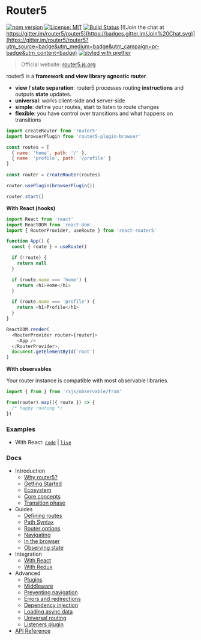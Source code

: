 # Router5

[![npm version](https://badge.fury.io/js/router5.svg)](http://badge.fury.io/js/router5)
[![License: MIT](https://img.shields.io/badge/License-MIT-yellow.svg)](https://opensource.org/licenses/MIT)
[![Build Status](https://travis-ci.org/router5/router5.svg)](https://travis-ci.org/router5/router5) [![Join the chat at https://gitter.im/router5/router5](https://badges.gitter.im/Join%20Chat.svg)](https://gitter.im/router5/router5?utm_source=badge&utm_medium=badge&utm_campaign=pr-badge&utm_content=badge) [![styled with prettier](https://img.shields.io/badge/styled_with-prettier-ff69b4.svg)](https://github.com/prettier/prettier)

> Official website: [router5.js.org](https://router5.js.org)

router5 is a **framework and view library agnostic router**.

- **view / state separation**: router5 processes routing **instructions** and outputs **state** updates.
- **universal**: works client-side and server-side
- **simple**: define your routes, start to listen to route changes
- **flexible**: you have control over transitions and what happens on transitions

```javascript
import createRouter from 'router5'
import browserPlugin from 'router5-plugin-browser'

const routes = [
  { name: 'home', path: '/' },
  { name: 'profile', path: '/profile' }
]

const router = createRouter(routes)

router.usePlugin(browserPlugin())

router.start()
```

**With React \(hooks\)**

```javascript
import React from 'react'
import ReactDOM from 'react-dom'
import { RouterProvider, useRoute } from 'react-router5'

function App() {
  const { route } = useRoute()

  if (!route) {
    return null
  }

  if (route.name === 'home') {
    return <h1>Home</h1>
  }

  if (route.name === 'profile') {
    return <h1>Profile</h1>
  }
}

ReactDOM.render(
  <RouterProvider router={router}>
    <App />
  </RouterProvider>,
  document.getElementById('root')
)
```

**With observables**

Your router instance is compatible with most observable libraries.

```javascript
import { from } from 'rxjs/observable/from'

from(router).map(({ route }) => {
  /* happy routing */
})
```

### Examples

- With React: [`code`](./examples/react) | [`live`](https://codesandbox.io/s/github/router5/router5/tree/master/examples/react)

### Docs

- Introduction
  - [Why router5?](https://router5.js.org/introduction/why-router5)
  - [Getting Started](https://router5.js.org/introduction/getting-started)
  - [Ecosystem](https://router5.js.org/introduction/ecosystem)
  - [Core concepts](https://router5.js.org/introduction/core-concepts)
  - [Transition phase](https://router5.js.org/introduction/transition-phase)
- Guides
  - [Defining routes](https://router5.js.org/guides/defining-routes)
  - [Path Syntax](https://router5.js.org/guides/path-syntax)
  - [Router options](https://router5.js.org/guides/router-options)
  - [Navigating](https://router5.js.org/guides/navigating)
  - [In the browser](https://router5.js.org/guides/in-the-browser)
  - [Observing state](https://router5.js.org/guides/observing-state)
- Integration
  - [With React](https://router5.js.org/integration/with-react)
  - [With Redux](https://router5.js.org/integration/with-redux)
- Advanced
  - [Plugins](https://router5.js.org/advanced/plugins)
  - [Middleware](https://router5.js.org/advanced/middleware)
  - [Preventing navigation](https://router5.js.org/advanced/preventing-navigation)
  - [Errors and redirections](https://router5.js.org/advanced/errors-and-redirections)
  - [Dependency injection](https://router5.js.org/advanced/dependency-injection)
  - [Loading async data](https://router5.js.org/advanced/loading-async-data)
  - [Universal routing](https://router5.js.org/advanced/universal-routing)
  - [Listeners plugin](https://router5.js.org/advanced/listeners-plugin)
- [API Reference](https://router5.js.org/api-reference)
